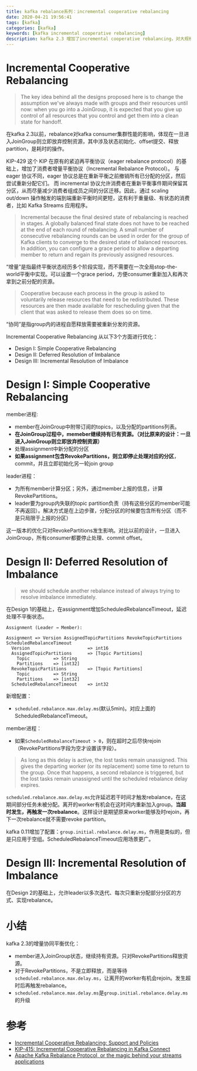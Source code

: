 ```yaml
---
title: kafka rebalance系列：incremental cooperative rebalancing
date: 2020-04-21 19:56:41
tags: [kafka]
categories: [kafka]
keywords: [kafka incremental cooperative rebalancing]
description: kafka 2.3 增加了incremental cooperative rebalancing，对大规模消费者集群的重平衡进行优化。
---
```


# Incremental Cooperative Rebalancing

>The key idea behind all the designs proposed here is to change the assumption we've always made with groups and their resources until now: 
>when you go into a JoinGroup, it is expected that you give up control of all resources that you control and get them into a clean state for handoff. 

在kafka 2.3以前，rebalance对kafka consumer集群性能的影响，体现在一旦进入JoinGroup则立即放弃控制资源，其中涉及状态初始化、offset提交、释放partition，是耗时的操作。
<!-- more -->
KIP-429 这个 KIP 在原有的紧迫再平衡协议（eager rebalance protocol）的基础上，增加了消费者增量平衡协议（Incremental Rebalance Protocol）。
与 eager 协议不同，eager 协议总是在重新平衡之前撤销所有已分配的分区，然后尝试重新分配它们。
而 incremental 协议允许消费者在重新平衡事件期间保留其分区，从而尽量减少消费者组成员之间的分区迁移。因此，通过 scaling out/down 操作触发的端到端重新平衡时间更短，这有利于重量级、有状态的消费者，比如 Kafka Streams 应用程序。


>Incremental because the final desired state of rebalancing is reached in stages. A globally balanced final state does not have to be reached at the end of each round of rebalancing. A small number of consecutive rebalancing rounds can be used in order for the group of Kafka clients to converge to the desired state of balanced resources. In addition, you can configure a grace period to allow a departing member to return and regain its previously assigned resources.

“增量”是指最终平衡状态经历多个阶段实现，而不需要在一次全局stop-the-world平衡中实现。可以设置一个grace period，方便consumer重新加入和再次拿到之前分配的资源。

>Cooperative because each process in the group is asked to voluntarily release resources that need to be redistributed. These resources are then made available for rescheduling given that the client that was asked to release them does so on time.

“协同”是指group内的进程自愿释放需要被重新分发的资源。

Incremental Cooperative Rebalancing 从以下3个方面进行优化：
- Design I: Simple Cooperative Rebalancing
- Design II: Deferred Resolution of Imbalance
- Design III: Incremental Resolution of Imbalance

# Design I: Simple Cooperative Rebalancing

member进程:
- member在JoinGroup中附带订阅的topics，以及分配的partitions列表。
- **在JoinGroup过程中，memeber继续持有已有资源。（对比原来的设计：一旦进入JoinGroup则立即放弃控制资源）**
- 处理assignment中新分配的分区
- **如果assignment包含RevokePartitions，则立即停止处理对应的分区**，commit，并且立即初始化另一轮join group

leader进程：
- 为所有member计算分区；另外，通过member上报的信息，计算RevokePartitions。
- leader要为group内失联的topic partition负责（持有这些分区的member可能不再返回）。解决方式是在上边步骤，分配分区的时候要包含所有分区（而不是只局限于上报的分区）

这一版本的优化只对RevokePartitions发生影响。对比以前的设计，一旦进入JoinGroup，所有consumer都要停止处理、commit offset。

# Design II: Deferred Resolution of Imbalance

>we should schedule another rebalance instead of always trying to resolve imbalance immediately.

在Design 1的基础上，在assignment增加ScheduledRebalanceTimeout，延迟处理不平衡状态。
```
Assignment (Leader → Member):

Assignment => Version AssignedTopicPartitions RevokeTopicPartitions ScheduledRebalanceTimeout
  Version                      => int16
  AssignedTopicPartitions      => [Topic Partitions]
    Topic         => String
    Partitions    => [int32]
  RevokeTopicPartitions        => [Topic Partitions]
    Topic         => String
    Partitions    => [int32]
  ScheduledRebalanceTimeout    => int32
```

新增配置：
- `scheduled.rebalance.max.delay.ms`(默认5min)。对应上面的ScheduledRebalanceTimeout。

member进程：
- 如果`ScheduledRebalanceTimeout > 0`，则在超时之后尽快rejoin（RevokePartitions字段为空才设置该字段）。

>As long as this delay is active, the lost tasks remain unassigned. This gives the departing worker (or its replacement) some time to return to the group. Once that happens, a second rebalance is triggered, but the lost tasks remain unassigned until the scheduled rebalance delay expires.

`scheduled.rebalance.max.delay.ms`允许延迟若干时间才触发rebalance，在这期间部分任务未被分配。离开的worker有机会在这时间内重新加入group。**当超时发生，再触发一次rebalance**。这样设计是期望原来worker能够及时rejoin，再下一次rebalance就不需要revoke partition。

kafka 0.11增加了配置：`group.initial.rebalance.delay.ms`，作用是类似的，但是只应用于空组。ScheduledRebalanceTimeout应用场景更广。

# Design III: Incremental Resolution of Imbalance

在Design 2的基础上，允许leader以多次迭代、每次只重新分配部分分区的方式、实现rebalance。

# 小结

kafka 2.3的增量协同平衡优化：
- member进入JoinGroup状态，继续持有资源。只对RevokePartitions释放资源。
- 对于RevokePartitions，不是立即释放，而是等待`scheduled.rebalance.max.delay.ms`，让离开的worker有机会rejoin。发生超时后再触发rebalance。
- `scheduled.rebalance.max.delay.ms`是`group.initial.rebalance.delay.ms`的升级

# 参考

- [Incremental Cooperative Rebalancing: Support and Policies](https://cwiki.apache.org/confluence/display/KAFKA/Incremental+Cooperative+Rebalancing:+Support+and+Policies)
- [KIP-415: Incremental Cooperative Rebalancing in Kafka Connect](https://cwiki.apache.org/confluence/display/KAFKA/KIP-415%3A+Incremental+Cooperative+Rebalancing+in+Kafka+Connect)
- [Apache Kafka Rebalance Protocol, or the magic behind your streams applications](https://medium.com/streamthoughts/apache-kafka-rebalance-protocol-or-the-magic-behind-your-streams-applications-e94baf68e4f2)

